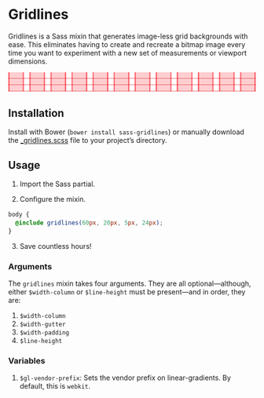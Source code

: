 # Gridlines

Gridlines is a Sass mixin that generates image-less grid backgrounds with ease. This eliminates having to create and recreate a bitmap image every time you want to experiment with a new set of measurements or viewport dimensions.

![940px](grid.png)

## Installation

Install with Bower (`bower install sass-gridlines`) or manually download the [_gridlines.scss](_gridlines.scss) file to your project’s directory.

## Usage

1. Import the Sass partial.

2. Configure the mixin.

  ```scss
  body {
    @include gridlines(60px, 20px, 5px, 24px);
  }
  ```

3. Save countless hours!

### Arguments

The `gridlines` mixin takes four arguments. They are all optional—although, either `$width-column` or `$line-height` must be present—and in order, they are:

1. `$width-column`
2. `$width-gutter`
3. `$width-padding`
4. `$line-height`

### Variables

1. `$gl-vendor-prefix`: Sets the vendor prefix on linear-gradients. By default, this is `webkit`.
